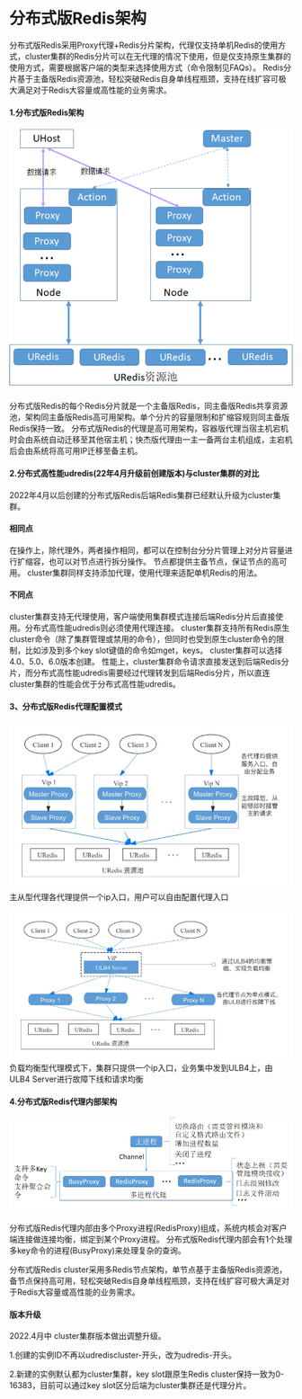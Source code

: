 # 分布式版Redis架构



分布式版Redis采用Proxy代理+Redis分片架构，代理仅支持单机Redis的使用方式，cluster集群的Redis分片可以在无代理的情况下使用，但是仅支持原生集群的使用方式，需要根据客户端的类型来选择使用方式（命令限制见FAQs）。
Redis分片基于主备版Redis资源池，轻松突破Redis自身单线程瓶颈，支持在线扩容可极大满足对于Redis大容量或高性能的业务需求。

#### 1.分布式版Redis架构

![image](/images/uredis002.png)

分布式版Redis的每个Redis分片就是一个主备版Redis，同主备版Redis共享资源池，架构同主备版Redis高可用架构。单个分片的容量限制和扩缩容规则同主备版Redis保持一致。
分布式版Redis的代理是高可用架构，容器版代理当宿主机宕机时会由系统自动迁移至其他宿主机；快杰版代理由一主一备两台主机组成，主宕机后会由系统将高可用IP迁移至备主机。

#### 2.分布式高性能udredis(22年4月升级前创建版本)与cluster集群的对比

2022年4月以后创建的分布式版Redis后端Redis集群已经默认升级为cluster集群。

#### 相同点
在操作上，除代理外，两者操作相同，都可以在控制台分分片管理上对分片容量进行扩缩容，也可以对节点进行拆分操作。
节点都提供主备节点，保证节点的高可用。
cluster集群同样支持添加代理，使用代理来适配单机Redis的用法。

#### 不同点
cluster集群支持无代理使用，客户端使用集群模式连接后端Redis分片后直接使用。分布式高性能udredis则必须使用代理连接。
cluster集群支持所有Redis原生cluster命令（除了集群管理或禁用的命令），但同时也受到原生cluster命令的限制，比如涉及到多个key slot键值的命令如mget，keys。
cluster集群可以选择4.0、5.0、6.0版本创建。
性能上，cluster集群命令请求直接发送到后端Redis分片，而分布式高性能udredis需要经过代理转发到后端Redis分片，所以直连cluster集群的性能会优于分布式高性能udredis。
#### 3、分布式版Redis代理配置模式

![image](/images/udredisproxy_ms.png)
主从型代理各代理提供一个ip入口，用户可以自由配置代理入口


![image](/images/udredisproxy_lb.png)
负载均衡型代理模式下，集群只提供一个ip入口，业务集中发到ULB4上，由ULB4 Server进行故障下线和请求均衡

#### 4.分布式版Redis代理内部架构

![image](/images/uredis003.png)

分布式版Redis代理内部由多个Proxy进程(RedisProxy)组成，系统内核会对客户端连接做连接均衡，绑定到某个Proxy进程。
分布式版Redis代理内部会有1个处理多key命令的进程(BusyProxy)来处理复杂的查询。

分布式版Redis cluster采用多Redis节点架构，单节点基于主备版Redis资源池，备节点保持高可用，轻松突破Redis自身单线程瓶颈，支持在线扩容可极大满足对于Redis大容量或高性能的业务需求。

#### 版本升级
2022.4月中 cluster集群版本做出调整升级。

1.创建的实例ID不再以udrediscluster-开头，改为udredis-开头。

2.新建的实例默认都为cluster集群，key slot跟原生Redis cluster保持一致为0-16383，目前可以通过key slot区分后端为cluster集群还是代理分片。